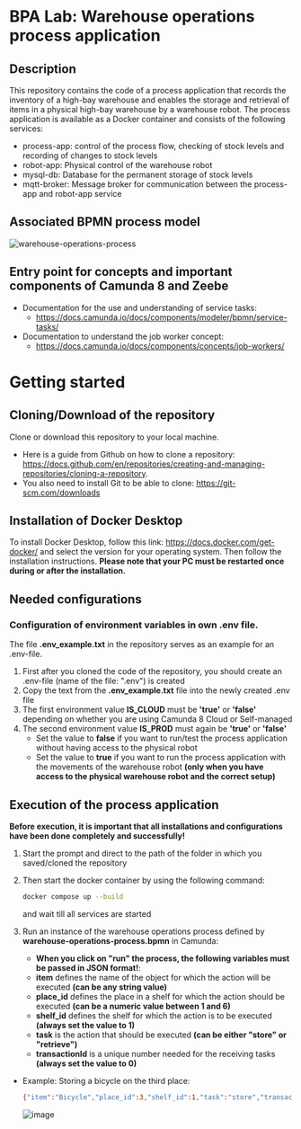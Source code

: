 # BPA Lab: Warehouse operations process application

## Description 
This repository contains the code of a process application that records the inventory of a high-bay warehouse and enables the storage and retrieval of items in a physical high-bay warehouse by a warehouse robot. 
The process application is available as a Docker container and consists of the following services:
* process-app: control of the process flow, checking of stock levels and recording of changes to stock levels
* robot-app: Physical control of the warehouse robot
* mysql-db: Database for the permanent storage of stock levels
* mqtt-broker: Message broker for communication between the process-app and robot-app service

## Associated BPMN process model
![warehouse-operations-process](https://github.com/DomenicGonzalez/bpa_lab_warehouse_operations_docker_version/assets/134142150/e838071e-7f9f-4c7f-b8f6-33fb417c184e)


## Entry point for concepts and important components of Camunda 8 and Zeebe
* Documentation for the use and understanding of service tasks:
  * https://docs.camunda.io/docs/components/modeler/bpmn/service-tasks/
* Documentation to understand the job worker concept:
  * https://docs.camunda.io/docs/components/concepts/job-workers/

# Getting started

## Cloning/Download of the repository
Clone or download this repository to your local machine. 
* Here is a guide from Github on how to clone a repository: https://docs.github.com/en/repositories/creating-and-managing-repositories/cloning-a-repository.
* You also need to install Git to be able to clone: https://git-scm.com/downloads 

## Installation of Docker Desktop
To install Docker Desktop, follow this link: https://docs.docker.com/get-docker/ and select the version for your operating system. Then follow the installation instructions. **Please note that your PC must be restarted once during or after the installation.**

## Needed configurations

### Configuration of environment variables in own .env file.
The file **.env_example.txt** in the repository serves as an example for an .env-file. 

1. First after you cloned the code of the repository, you should create an .env-file (name of the file: ".env") is created
2. Copy the text from the **.env_example.txt** file into the newly created .env file
3. The first environment value **IS_CLOUD** must be **'true'** or **'false'** depending on whether you are using Camunda 8 Cloud or Self-managed
4. The second environment value **IS_PROD** must again be **'true'** or **'false'**
   * Set the value to **false** if you want to run/test the process application without having access to the physical robot
   * Set the value to **true** if you want to run the process application with the movements of the warehouse robot **(only when you have access to the physical warehouse robot and the correct setup)**

## Execution of the process application
**Before execution, it is important that all installations and configurations have been done completely and successfully!**

1. Start the prompt and direct to the path of the folder in which you saved/cloned the repository
2. Then start the docker container by using the following command:
   ```bash
   docker compose up --build
    ```
   and wait till all services are started
   
4. Run an instance of the warehouse operations process defined by **warehouse-operations-process.bpmn** in Camunda:
     * **When you click on "run" the process, the following variables must be passed in JSON format!**:
     * **item** defines the name of the object for which the action will be executed **(can be any string value)**
     * **place_id** defines the place in a shelf for which the action should be executed **(can be a numeric value between 1 and 6)**
     * **shelf_id** defines the shelf for which the action is to be executed **(always set the value to 1)**
     * **task** is the action that should be executed **(can be either "store" or "retrieve")**
     * **transactionId** is a unique number needed for the receiving tasks **(always set the value to 0)**
     
* Example: Storing a bicycle on the third place:
  ```bash
  {"item":"Bicycle","place_id":3,"shelf_id":1,"task":"store","transactionId":0}
  ```
  ![image](https://github.com/DomenicGonzalez/bpa_lab_warehouse_operations_docker_version/assets/134142150/e746d89d-b290-4e6a-ab5b-a2a1812d6893)
